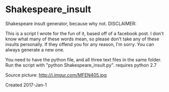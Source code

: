 # Shakespeare_insult
Shakespeare insult generator, because why not. 
DISCLAIMER:

This is a script I wrote for the fun of it, based off of a facebook post. I don't know what many of these words mean, so please don't take any of these insults personally. If they offend you for any reason, I'm sorry. You can always generate a new one. 

You need to have the python file, and all three text files in the same folder. Run the script with "python Shakespeare_insult.py". requires python 2.7

Source picture: http://i.imgur.com/MFEN405.jpg

Created 2017-Jan-1
